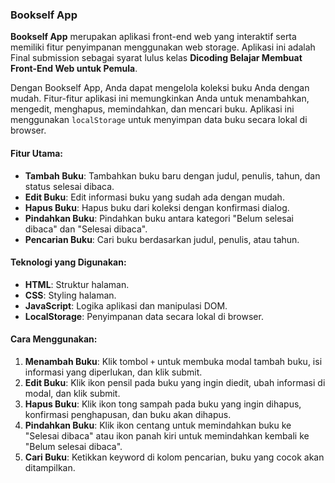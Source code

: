 ### Bookself App

**Bookself App** merupakan aplikasi front-end web yang interaktif serta memiliki fitur penyimpanan menggunakan web storage. Aplikasi ini adalah Final submission sebagai syarat lulus kelas **Dicoding Belajar Membuat Front-End Web untuk Pemula**.

Dengan Bookself App, Anda dapat mengelola koleksi buku Anda dengan mudah. Fitur-fitur aplikasi ini memungkinkan Anda untuk menambahkan, mengedit, menghapus, memindahkan, dan mencari buku. Aplikasi ini menggunakan `localStorage` untuk menyimpan data buku secara lokal di browser.

#### Fitur Utama:
- **Tambah Buku**: Tambahkan buku baru dengan judul, penulis, tahun, dan status selesai dibaca.
- **Edit Buku**: Edit informasi buku yang sudah ada dengan mudah.
- **Hapus Buku**: Hapus buku dari koleksi dengan konfirmasi dialog.
- **Pindahkan Buku**: Pindahkan buku antara kategori "Belum selesai dibaca" dan "Selesai dibaca".
- **Pencarian Buku**: Cari buku berdasarkan judul, penulis, atau tahun.

#### Teknologi yang Digunakan:
- **HTML**: Struktur halaman.
- **CSS**: Styling halaman.
- **JavaScript**: Logika aplikasi dan manipulasi DOM.
- **LocalStorage**: Penyimpanan data secara lokal di browser.

#### Cara Menggunakan:
1. **Menambah Buku**: Klik tombol `+` untuk membuka modal tambah buku, isi informasi yang diperlukan, dan klik submit.
2. **Edit Buku**: Klik ikon pensil pada buku yang ingin diedit, ubah informasi di modal, dan klik submit.
3. **Hapus Buku**: Klik ikon tong sampah pada buku yang ingin dihapus, konfirmasi penghapusan, dan buku akan dihapus.
4. **Pindahkan Buku**: Klik ikon centang untuk memindahkan buku ke "Selesai dibaca" atau ikon panah kiri untuk memindahkan kembali ke "Belum selesai dibaca".
5. **Cari Buku**: Ketikkan keyword di kolom pencarian, buku yang cocok akan ditampilkan.

